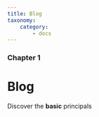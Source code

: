 ```yaml
---
title: Blog
taxonomy:
    category:
        - docs
---
```


### Chapter 1

# Blog

Discover the **basic** principals

